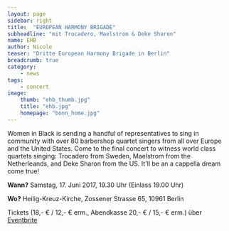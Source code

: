 ```yaml
---
layout: page
sidebar: right
title:  "EUROPEAN HARMONY BRIGADE"
subheadline: "mit Trocadero, Maelstrom & Deke Sharon"
name: EHB
author: Nicole
teaser: "Dritte European Harmony Brigade in Berlin"
breadcrumb: true
category:
    - news
tags:
    - concert
image:
    thumb: "ehb_thumb.jpg"
    title: "ehb.jpg"
    homepage: "bonn_home.jpg"
---
```


Women in Black is sending a handful of representatives to sing in community with over 80 barbershop quartet singers from all over Europe and the United States. Come to the final concert to witness world class quartets singing: Trocadero from Sweden, Maelstrom from the Netherleands, and Deke Sharon from the US. It'll be an a cappella dream come true!

**Wann?**	 Samstag, 17. Juni 2017, 19.30 Uhr (Einlass 19.00 Uhr)

**Wo?**		 Heilig-Kreuz-Kirche, Zossener Strasse 65, 10961 Berlin

Tickets (18,- € / 12,- € erm., Abendkasse 20,- € / 15,- € erm.) über [Eventbrite](http://europeanharmonybrigade.eventbrite.de)


